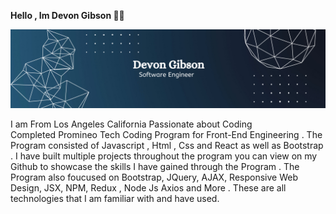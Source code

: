  <b> Hello , Im Devon Gibson </b> 👋🏾 
 
<img src="Black Minimal Motivation Quote LinkedIn Banner (2).png"><br>


 I am From Los Angeles California Passionate about Coding  
Completed  Promineo Tech Coding Program for Front-End Engineering . The Program consisted of
Javascript , Html , Css and React as well as Bootstrap . I have built multiple projects
throughout the program you can view on my Github to showcase the skills I have gained 
through the Program . The Program also foucused on Bootstrap, JQuery, AJAX, Responsive Web Design, JSX, NPM,
Redux , Node Js Axios and More . These are all technologies that I am familiar with and have used.
